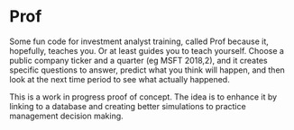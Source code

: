 # Prof
Some fun code for investment analyst training, called Prof because it, hopefully, teaches you. Or at least guides you to teach yourself. Choose a public company ticker and a quarter (eg MSFT 2018,2), and it creates specific questions to answer, predict what you think will happen, and then look at the next time period to see what actually happened.

This is a work in progress proof of concept. The idea is to enhance it by linking to a database and creating better simulations to practice management decision making.
